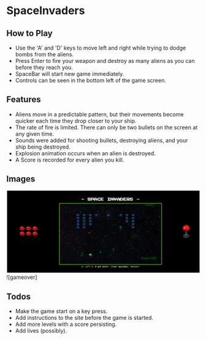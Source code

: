# SpaceInvaders

## How to Play
+ Use the  'A' and 'D' keys to move left and right while trying to dodge bombs from the aliens.
+ Press Enter to fire your weapon and destroy as many aliens as you can before they reach you.
+ SpaceBar will start new game immediately.
+ Controls can be seen in the bottom left of the game screen.

## Features
+ Aliens move in a predictable pattern, but their movements become quicker each time they drop closer to your ship.
+ The rate of fire is limited. There can only be two bullets on the screen at any given time.
+ Sounds were added for shooting bullets, destroying aliens, and your ship being destroyed.
+ Explosion animation occurs when an alien is destroyed.
+ A Score is recorded for every alien you kill.

## Images
![gameplay]
![gameover]

## Todos
+ Make the game start on a key press.
+ Add instructions to the site before the game is started.
+ Add more levels with a score persisting.
+ Add lives (possibly).

[game_over]: ./images/game_over.png
[gameplay]: ./images/shot.png
